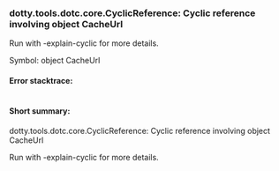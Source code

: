 ### dotty.tools.dotc.core.CyclicReference: Cyclic reference involving object CacheUrl

 Run with -explain-cyclic for more details.

Symbol: object CacheUrl

#### Error stacktrace:

```

```
#### Short summary: 

dotty.tools.dotc.core.CyclicReference: Cyclic reference involving object CacheUrl

 Run with -explain-cyclic for more details.
